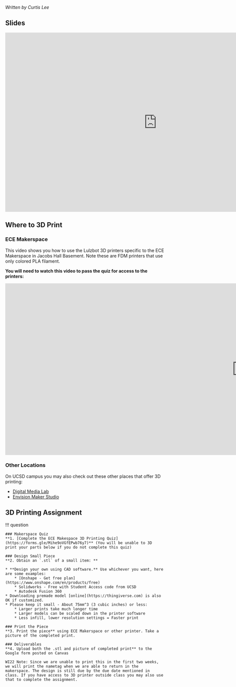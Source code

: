_Written by Curtis Lee_

## Slides

<iframe src="https://docs.google.com/presentation/d/e/2PACX-1vTT1U2mJFrroSXw-kwE5Y5HDk0FDmJatFcx6bg5O8_FLnAnwJi5MTS9yDv0RMmR932Wgso8sFEeP7Fk/embed?start=false&loop=false&delayms=3000" frameborder="0" width="960" height="569" allowfullscreen="true" mozallowfullscreen="true" webkitallowfullscreen="true"></iframe>

## Where to 3D Print
### ECE Makerspace

This video shows you how to use the Lulzbot 3D printers specific to the ECE Makerspace in Jacobs Hall Basement. Note these are FDM printers that use only colored PLA filament.

**You will need to watch this video to pass the quiz for access to the printers:**

<iframe width="1520" height="545" src="https://www.youtube.com/embed/xEPgiGduixg" title="YouTube video player" frameborder="0" allow="accelerometer; autoplay; clipboard-write; encrypted-media; gyroscope; picture-in-picture" allowfullscreen></iframe>

### Other Locations

On UCSD campus you may also check out these other places that offer 3D printing: 

* [Digital Media Lab](https://library.ucsd.edu/computing-and-technology/digital-media-lab)
* [Envision Maker Studio](https://jacobsschool.ucsd.edu/envision)

## 3D Printing Assignment

!!! question

    ### Makerspace Quiz
    **1. [Complete the ECE Makespace 3D Printing Quiz](https://forms.gle/Mihe9oVGfEPwb76y7)** (You will be unable to 3D print your parts below if you do not complete this quiz)

    ### Design Small Piece
    **2. Obtain an `.stl` of a small item: ** 

    * **Design your own using CAD software.** Use whichever you want, here are some examples:
        * [Onshape - Get free plan](https://www.onshape.com/en/products/free)
        * Solidworks - Free with Student Access code from UCSD
        * Autodesk Fusion 360
    * Downloading premade model [online](https://thingiverse.com) is also OK if customized.
    * Please keep it small - About 75mm^3 (3 cubic inches) or less: 
        * Larger prints take much longer time
        * Larger models can be scaled down in the printer software
        * Less infill, lower resolution settings = Faster print

    ### Print the Piece
    **3. Print the piece** using ECE Makerspace or other printer. Take a picture of the completed print.
    
    ### Deliverables
    **4. Upload both the .stl and picture of completed print** to the Google form posted on Canvas

    WI22 Note: Since we are unable to print this in the first two weeks, we will print the nametag when we are able to return in the makerspace. The design is still due by the due date mentioned in class. If you have access to 3D printer outside class you may also use that to complete the assignment.
